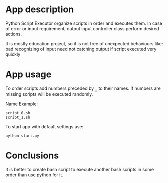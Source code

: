 # App description 
Python Script Executor organize scripts in order and executes them.
In case of error or input requirement, output input controller class perform desired actions.

It is mostly education project, so it is not free of unexpected behaviours like:
	bad recognizing of input need
	not catching output if script executed very quickly

# App usage 
To order scripts add numbers preceded by `_` to their names. If numbers are missing
scripts will be executed randomly.

Name Example:

	script_0.sh
	script_1.sh
	
To start app with default settings use:

	python start.py

# Conclusions
It is better to create bash script to execute another bash scripts in some order than use python for it.
